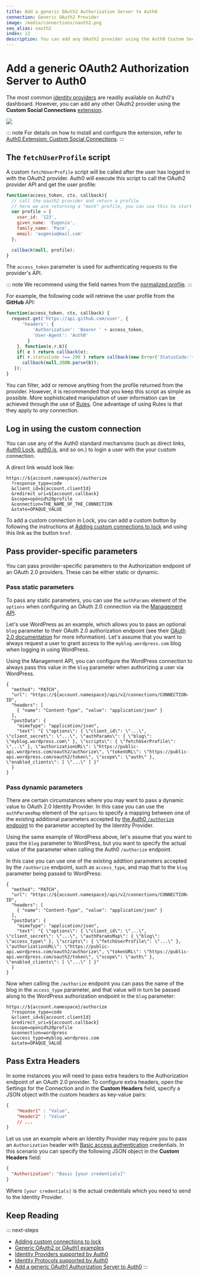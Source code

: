 ```yaml
---
title: Add a generic OAuth2 Authorization Server to Auth0
connection: Generic OAuth2 Provider
image: /media/connections/oauth2.png
seo_alias: oauth2
index: 13
description: You can add any OAuth2 provider using the Auth0 Custom Social Connections extension.
---
```

# Add a generic OAuth2 Authorization Server to Auth0

The most common [identity providers](/identityproviders) are readily available on Auth0's dashboard. However, you can add any other OAuth2 provider using the **Custom Social Connections** [extension](${manage_url}/#/extensions).

![](/media/articles/connections/social/oauth2/custom-social-connections.png)

::: note
For details on how to install and configure the extension, refer to [Auth0 Extension: Custom Social Connections](/extensions/custom-social-extensions).
:::

## The `fetchUserProfile` script

A custom `fetchUserProfile` script will be called after the user has logged in with the OAuth2 provider. Auth0 will execute this script to call the OAuth2 provider API and get the user profile:

```js
function(access_token, ctx, callback){
  // call the oauth2 provider and return a profile
  // here we are returning a "mock" profile, you can use this to start with to test the flow.
  var profile = {
    user_id: '123',
    given_name: 'Eugenio',
    family_name: 'Pace',
    email: 'eugenio@mail.com'
  };

  callback(null, profile);
}
```

The `access_token` parameter is used for authenticating requests to the provider's API.

::: note
We recommend using the field names from the [normalized profile](/user-profile#normalized-user-profile).
:::

For example, the following code will retrieve the user profile from the **GitHub** API:

```js
function(access_token, ctx, callback) {
  request.get('https://api.github.com/user', {
      'headers': {
          'Authorization': 'Bearer ' + access_token,
          'User-Agent': 'Auth0'
        }
    }, function(e,r,b){
    if( e ) return callback(e);
    if( r.statusCode !== 200 ) return callback(new Error('StatusCode:'+r.statusCode));
      callback(null,JSON.parse(b));
   });
}
```

You can filter, add or remove anything from the profile returned from the provider. However, it is recommended that you keep this script as simple as possible. More sophisticated manipulation of user information can be achieved through the use of [Rules](/rules). One advantage of using Rules is that they apply to *any* connection.

## Log in using the custom connection

You can use any of the Auth0 standard mechanisms (such as direct links, [Auth0 Lock](/libraries/lock), [auth0.js](/libraries/auth0js), and so on.) to login a user with the your custom connection.

A direct link would look like:

```text
https://${account.namespace}/authorize
  ?response_type=code
  &client_id=${account.clientId}
  &redirect_uri=${account.callback}
  &scope=openid%20profile
  &connection=THE_NAME_OF_THE_CONNECTION
  &state=OPAQUE_VALUE
```

To add a custom connection in Lock, you can add a custom button by following the instructions at [Adding custom connections to lock](/libraries/lock/v9/ui-customization#adding-a-new-ui-element-using-javascript) and using this link as the button `href`.

## Pass provider-specific parameters

You can pass provider-specific parameters to the Authorization endpoint of an OAuth 2.0 providers. These can be either static or dynamic.

### Pass static parameters

To pass any static parameters, you can use the `authParams` element of the `options` when configuring an OAuth 2.0 connection via the [Management API](/api/management/v2#!/Connections/patch_connections_by_id).

Let's use WordPress as an example, which allows you to pass an optional `blog` parameter to their OAuth 2.0 authorization endpoint (see their [OAuth 2.0 documentation](https://developer.wordpress.com/docs/oauth2/) for more information). Let's assume that you want to always request a user to grant access to the `myblog.wordpress.com` blog when logging in using WordPress. 

Using the Management API, you can configure the WordPress connection to always pass this value in the `blog` parameter when authorizing a user via WordPress.

```har
{
  "method": "PATCH",
  "url": "https://${account.namespace}/api/v2/connections/CONNECTION-ID",
  "headers": [
    { "name": "Content-Type", "value": "application/json" }
  ],
  "postData": {
    "mimeType": "application/json",
    "text": "{ \"options\": { \"client_id\": \"...\", \"client_secret\": \"...\", \"authParams\": { \"blog\": \"myblog.wordpress.com\" }, \"scripts\": { \"fetchUserProfile\": \"...\" }, \"authorizationURL\": \"https://public-api.wordpress.com/oauth2/authorize\", \"tokenURL\": \"https://public-api.wordpress.com/oauth2/token\", \"scope\": \"auth\" }, \"enabled_clients\": [ \"...\" ] }"
  }
}
```

### Pass dynamic parameters

There are certain circumstances where you may want to pass a dynamic value to OAuth 2.0 Identity Provider. In this case you can use the `authParamsMap` element of the `options` to specify a mapping between one of the existing additional parameters accepted by [the Auth0 `/authorize` endpoint](/api/authentication#social) to the parameter accepted by the Identity Provider.

Using the same example of WordPress above, let's assume that you want to pass the `blog` parameter to WordPress, but you want to specify the actual value of the parameter when calling the Auth0 `/authorize` endpoint.

In this case you can use one of the existing addition parameters accepted by the `/authorize` endpoint, such as `access_type`, and map that to the `blog` parameter being passed to WordPress:

```har
{
  "method": "PATCH",
  "url": "https://${account.namespace}/api/v2/connections/CONNECTION-ID",
  "headers": [
    { "name": "Content-Type", "value": "application/json" }
  ],
  "postData": {
    "mimeType": "application/json",
    "text": "{ \"options\": { \"client_id\": \"...\", \"client_secret\": \"...\", \"authParamsMap\": { \"blog\": \"access_type\" }, \"scripts\": { \"fetchUserProfile\": \"...\" }, \"authorizationURL\": \"https://public-api.wordpress.com/oauth2/authorize\", \"tokenURL\": \"https://public-api.wordpress.com/oauth2/token\", \"scope\": \"auth\" }, \"enabled_clients\": [ \"...\" ] }"
  }
}
```

Now when calling the `/authorize` endpoint you can pass the name of the blog in the `access_type` parameter, and that value will in turn be passed along to the WordPress authorization endpoint in the `blog` parameter:

```text
https://${account.namespace}/authorize
  ?response_type=code
  &client_id=${account.clientId}
  &redirect_uri=${account.callback}
  &scope=openid%20profile
  &connection=wordpress
  &access_type=myblog.wordpress.com
  &state=OPAQUE_VALUE
```

## Pass Extra Headers

In some instances you will need to pass extra headers to the Authorization endpoint of an OAuth 2.0 provider. To configure extra headers, open the Settings for the Connection and in the **Custom Headers** field, specify a JSON object with the custom headers as key-value pairs:

```json
{
    "Header1" : "Value",
    "Header2" : "Value"
    // ...
}
```

Let us use an example where an Identity Provider may require you to pass an `Authorization` header with [Basic access authentication](https://en.wikipedia.org/wiki/Basic_access_authentication) credentials. In this scenario you can specify the following JSON object in the **Custom Headers** field:

```json
{
  "Authorization": "Basic [your credentials]"
}
```

Where `[your credentials]` is the actual credentials which you need to send to the Identity Provider.

## Keep Reading

::: next-steps
* [Adding custom connections to lock](/libraries/lock/v9/ui-customization#adding-a-new-ui-element-using-javascript)
* [Generic OAuth2 or OAuth1 examples](/oauth2-examples)
* [Identity Providers supported by Auth0](/identityproviders)
* [Identity Protocols supported by Auth0](/protocols)
* [Add a generic OAuth1 Authorization Server to Auth0](/oauth1)
:::
